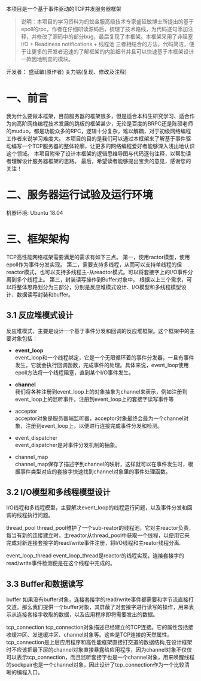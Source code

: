 本项目是一个基于事件驱动的TCP并发服务器框架

>说明：本项目的学习资料为蚂蚁金服高级技术专家盛延敏博士所提出的基于epoll的rpc，作者在仔细研读源码后，梳理了技术路线，为代码逐句添加注释，并修改了源码中的部分bug，最后复现了本框架。本框架采用了非阻塞I/O + Readiness notifications + 线程池 三者相结合的方法，代码简洁，便于让更多的开发者迅速的了解框架的内脏细节并且可以快速基于本框架设计一款因地制宜的模块。

开发者：
盛延敏(原作者)
关力铭(复现、修改及注释)

# 一、前言
我为什么要做本框架，目前服务器的框架很多，但是适合本科生研究学习、适合作为向高阶网络编程技术发展的跳板的框架甚少，无论是百度的BRPC还是陈硕老师的muduo，都是功能众多的RPC，逻辑十分复杂，难以解耦，对于初级网络编程工作者来说学习难度大。
本项目的目的是我们可以通过本框架来了解基于事件驱动编写一个TCP服务器的整体轮廓，让更多的网络编程爱好者能够深入浅出地认识这个领域。
本项目附带了设计本框架的逻辑思维导图与代码逐句注释，以帮助读者理解设计服务器框架的思路。
最后，希望读者能够提出宝贵的意见，感谢您的关注！

# 二、服务器运行试验及运行环境
机器环境: Ubuntu 18.04

# 三、框架架构
TCP高性能网络框架需要满足的需求有如下三点。
第一，使用ractor模型，使用epoll作为事件分发实现。
第二，需要支持多线程，从而可以支持单线程的但reactor模式，也可以支持多线程主-从readtor模式。可以将套接字上的I/O事件分离到多个线程上。
第三，封装读写操作到Buffer对象中。
根据以上三个需求，可以将整体思路划分为三部分，分别是反应堆模式设计、I/O模型和多线程模型设计、数据读写封装和buffer。

## 3.1 反应堆模式设计
反应堆模式，主要是设计一个基于事件分发和回调的反应堆框架。这个框架中的主要对象包括：
- **event_loop**  
event_loop和一个线程绑定，它是一个无限循环着的事件分发器，一旦有事件发生，它就会执行回调函数，完成事件的处理。具体来说，event_loop使用epoll方法将一个线程阻塞，直到某个I/O事件发生。

- **channel**  
我们将各种注册到event_loop上的对象抽象为channel来表示，例如注册到event_loop上的监听事件，注册到event_loop上的套接字读写事件等

- acceptor  
acceptor对象是服务器端监听器，acceptor对象最终会最为一个channel对象，注册到event_loop上，以便进行连接完成事件分发和检测。

- event_dispatcher  
event_dispatcher是对事件分发机制的抽象。

- channel_map  
channel_map保存了描述字到channel的映射，这样就可以在事件发生时，根据事件类型对应的套接字快速找到channel对象里的事件处理函数。

## 3.2 I/O模型和多线程模型设计
I/O线程和多线程模型，主要解决event_loop的线程运行问题，以及事件分发和回调的线程执行问题。

thread_pool
thread_pool维护了一个sub-reator的线程池，它对主reactor负责，每当有新的连接建立时，主readtor从thread_pool中获取一个线程，以便用它来完成对新连接套接字的read/write事件注册，将I/O线程和主reator线程分离.

event_loop_thread
event_loop_thread是reactor的线程实现，连接套接字的read/write事件检测便是在这个线程中完成的。

## 3.3 Buffer和数据读写
buffer
如果没有buffer对象，连接套接字的read/write事件都需要和字节流直接打交道。那么我们提供一个buffer对象，其屏蔽了对套接字进行读写的操作，用来表示从连接套接字收取的数据，以及应用程序即将需要发出的数据。

tcp_connection
tcp_connection对象描述已经建立的TCP连接。它的属性包括接收缓冲区、发送缓冲区、channel对象等。这些是TCP连接的天然属性。
tcp_connection是上层应用程序和高性能框架直接打交道的数据结构,在设计框架时不应该把最下层的channel对象直接暴露给应用程序，因为channel对象不仅仅可以表示tcp_connection，而且监听套接字也是一个channel对象，用来唤醒线程的sockpair也是一个channel对象，因此设计了tcp_connection作为一个比较清晰的编程入口。


